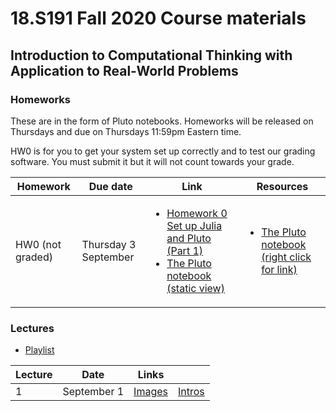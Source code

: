 <h1> 18.S191 Fall 2020 Course materials</h1>
<h2> Introduction to Computational Thinking with Application to Real-World Problems</h2>

<h3> Homeworks </h3>
These are in the form of Pluto notebooks.  Homeworks will be released on Thursdays and due on Thursdays 11:59pm Eastern time.

HW0 is for you to get your system set up correctly and to test our grading software. You must submit it but it will not count towards your grade.

|Homework|Due date|Link|Resources|
|--|--|--|--|
|HW0 (not graded) | Thursday 3 September |  <ul> <li>[Homework 0 Set up Julia and Pluto (Part 1)][md:setup] </li> <li>[The Pluto notebook (static view)](https://htmlpreview.github.io/?https://github.com/mitmath/18S191/blob/master/homework/homework0/hw0.html) </ul> | <ul> <li>[The Pluto notebook (right click for link)][md:hw0]</li> </ul> | 


[md:setup]:https://github.com/mitmath/18S191/blob/master/homework/homework0/Installing%20Julia%20%2B%20Pluto.md
[md:hw0]:https://github.com/mitmath/18S191/blob/master/homework/homework0/hw0.jl


[pdf:hw1]:https://docs.google.com/viewer?url=https://github.com/mitmath/6S083/raw/master/problem_sets/PS1.pdf
[pdf:hw2]:https://docs.google.com/viewer?url=https://github.com/mitmath/6S083/raw/master/problem_sets/PS2.pdf
[pdf:hw3]:https://docs.google.com/viewer?url=https://github.com/mitmath/6S083/raw/master/problem_sets/PS3.pdf
[pdf:hw4]:https://docs.google.com/viewer?url=https://github.com/mitmath/6S083/raw/master/problem_sets/PS4.pdf
[pdf:hw5]:https://docs.google.com/viewer?url=https://github.com/mitmath/6S083/raw/master/problem_sets/PS5.pdf

<h3> Lectures  </h3>

- [Playlist](https://www.youtube.com/playlist?list=PLP8iPy9hna6Q2Kr16aWPOKE0dz9OnsnIJ)

 

| Lecture         | Date        |  Links                  |      | 
| -----------     | ----------- |  ----                  | ------ |
| 1               | September 1 | [Images][video:1images] | [Intros][video:intros] |
 
 


[video:1images]:https://www.youtube.com/watch?v=DGojI9xcCfg
[video:intros]:https://www.youtube.com/watch?v=vxjRWtWoD_w



